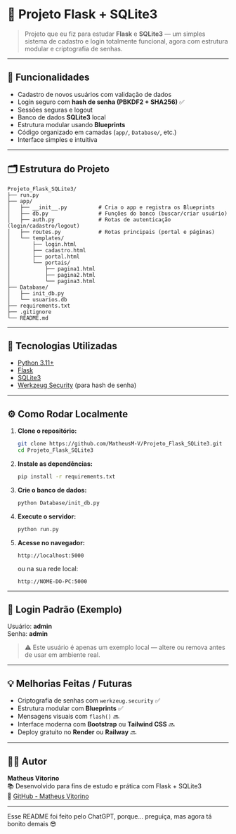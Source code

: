 # 🧠 Projeto Flask + SQLite3

> Projeto que eu fiz para estudar **Flask** e **SQLite3** — um simples sistema de cadastro e login totalmente funcional, agora com estrutura modular e criptografia de senhas.

---

## 🚀 Funcionalidades

- Cadastro de novos usuários com validação de dados  
- Login seguro com **hash de senha (PBKDF2 + SHA256)** ✅  
- Sessões seguras e logout  
- Banco de dados **SQLite3** local  
- Estrutura modular usando **Blueprints**  
- Código organizado em camadas (`app/`, `Database/`, etc.)  
- Interface simples e intuitiva

---

## 🗂️ Estrutura do Projeto

```
Projeto_Flask_SQLite3/
├── run.py
├── app/
│   ├── __init__.py          # Cria o app e registra os Blueprints
│   ├── db.py                # Funções do banco (buscar/criar usuário)
│   ├── auth.py              # Rotas de autenticação (login/cadastro/logout)
│   ├── routes.py            # Rotas principais (portal e páginas)
│   └── templates/
│       ├── login.html
│       ├── cadastro.html
│       ├── portal.html
│       └── portais/
│           ├── pagina1.html
│           ├── pagina2.html
│           └── pagina3.html
├── Database/
│   ├── init_db.py
│   └── usuarios.db
├── requirements.txt
├── .gitignore
└── README.md
```

---

## 🧰 Tecnologias Utilizadas

- [Python 3.11+](https://www.python.org/)  
- [Flask](https://flask.palletsprojects.com/)  
- [SQLite3](https://www.sqlite.org/)  
- [Werkzeug Security](https://werkzeug.palletsprojects.com/) (para hash de senha)

---

## ⚙️ Como Rodar Localmente

1. **Clone o repositório:**  
   ```bash
   git clone https://github.com/MatheusM-V/Projeto_Flask_SQLite3.git
   cd Projeto_Flask_SQLite3
   ```

2. **Instale as dependências:**  
   ```bash
   pip install -r requirements.txt
   ```

3. **Crie o banco de dados:**  
   ```bash
   python Database/init_db.py
   ```

4. **Execute o servidor:**  
   ```bash
   python run.py
   ```

5. **Acesse no navegador:**  
   ```
   http://localhost:5000
   ```
   ou na sua rede local:  
   ```
   http://NOME-DO-PC:5000
   ```

---

## 🔐 Login Padrão (Exemplo)

Usuário: **admin**  
Senha: **admin**  

> ⚠️ Este usuário é apenas um exemplo local — altere ou remova antes de usar em ambiente real.

---

## 💡 Melhorias Feitas / Futuras

- Criptografia de senhas com `werkzeug.security` ✅  
- Estrutura modular com **Blueprints** ✅  
- Mensagens visuais com `flash()` 🔜  
- Interface moderna com **Bootstrap** ou **Tailwind CSS** 🔜  
- Deploy gratuito no **Render** ou **Railway** 🔜

---

## 🧑‍💻 Autor

**Matheus Vitorino**  
📚 Desenvolvido para fins de estudo e prática com Flask + SQLite3  
🔗 [GitHub - Matheus Vitorino](https://github.com/MatheusM-V)

---

Esse README foi feito pelo ChatGPT, porque... preguiça, mas agora tá bonito demais 😎
